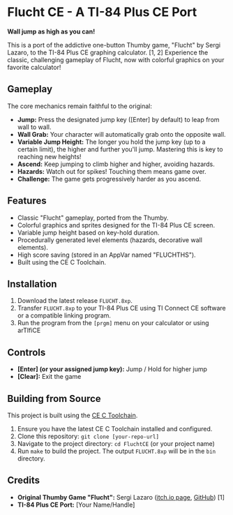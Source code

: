 # Flucht CE - A TI-84 Plus CE Port

**Wall jump as high as you can!**

This is a port of the addictive one-button Thumby game, "Flucht" by Sergi Lazaro, to the TI-84 Plus CE graphing calculator. [1, 2] Experience the classic, challenging gameplay of Flucht, now with colorful graphics on your favorite calculator!

## Gameplay

The core mechanics remain faithful to the original:
*   **Jump:** Press the designated jump key ([Enter] by default) to leap from wall to wall.
*   **Wall Grab:** Your character will automatically grab onto the opposite wall.
*   **Variable Jump Height:** The longer you hold the jump key (up to a certain limit), the higher and further you'll jump. Mastering this is key to reaching new heights!
*   **Ascend:** Keep jumping to climb higher and higher, avoiding hazards.
*   **Hazards:** Watch out for spikes! Touching them means game over.
*   **Challenge:** The game gets progressively harder as you ascend.

## Features

*   Classic "Flucht" gameplay, ported from the Thumby. 
*   Colorful graphics and sprites designed for the TI-84 Plus CE screen.
*   Variable jump height based on key-hold duration.
*   Procedurally generated level elements (hazards, decorative wall elements).
*   High score saving (stored in an AppVar named "FLUCHTHS").
*   Built using the CE C Toolchain.

## Installation

1.  Download the latest release `FLUCHT.8xp`.
2.  Transfer `FLUCHT.8xp` to your TI-84 Plus CE using TI Connect CE software or a compatible linking program.
3.  Run the program from the `[prgm]` menu on your calculator or using arTIfiCE

## Controls

*   **[Enter] (or your assigned jump key):** Jump / Hold for higher jump
*   **[Clear]:** Exit the game

## Building from Source

This project is built using the [CE C Toolchain](https://github.com/CE-Programming/toolchain).
1.  Ensure you have the latest CE C Toolchain installed and configured.
2.  Clone this repository: `git clone [your-repo-url]`
3.  Navigate to the project directory: `cd FluchtCE` (or your project name)
4.  Run `make` to build the project. The output `FLUCHT.8xp` will be in the `bin` directory.

## Credits

*   **Original Thumby Game "Flucht":** Sergi Lazaro ([itch.io page](http://sergilazaro.itch.io/flucht), [GitHub](https://github.com/sergilazaro/flucht-thumby-pygame)) [1]
*   **TI-84 Plus CE Port:** [Your Name/Handle]
